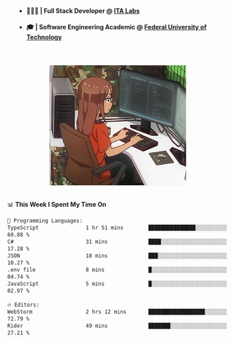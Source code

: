 <body style="margin-bottom: 40px; gap: 20px">
  <div style="display: flex; flex-direction: column; width: auto; margin: 0 auto; padding: 20px;">
    <ul style="flex: 1; margin-bottom: 20px;">
      <li><h4>🧑🏽‍💻 | Full Stack Developer @ <a href="https://itafrotas.com//">ITA Labs</a></h4></li>
      <li><h4>🎓 | Software Engineering Academic @ <a href="http://www.utfpr.edu.br/">Federal University of Technology</a></h4></li>
      <br/>
    </ul>
    <div style="display: flex; justify-content: center; align-items: center; gap: 20px;">
      <img width="312" height="274" src="assets/umiko.gif" alt="Computer Boy" />
    </div>
  </div>
</body>


<!--START_SECTION:waka-->
📊 **This Week I Spent My Time On** 

```text
💬 Programming Languages: 
TypeScript               1 hr 51 mins        ███████████████░░░░░░░░░░   60.88 % 
C#                       31 mins             ████░░░░░░░░░░░░░░░░░░░░░   17.28 % 
JSON                     18 mins             ███░░░░░░░░░░░░░░░░░░░░░░   10.27 % 
.env file                8 mins              █░░░░░░░░░░░░░░░░░░░░░░░░   04.74 % 
JavaScript               5 mins              █░░░░░░░░░░░░░░░░░░░░░░░░   02.97 % 

🔥 Editors: 
WebStorm                 2 hrs 12 mins       ██████████████████░░░░░░░   72.79 % 
Rider                    49 mins             ███████░░░░░░░░░░░░░░░░░░   27.21 % 
```


<!--END_SECTION:waka-->

<!--
**danielr0d/danielr0d** is a ✨ _special_ ✨ repository because its `README.md` (this file) appears on your GitHub profile.

Here are some ideas to get you started:

- 🔭 I’m currently working on ...
- 🌱 I’m currently learning ...
- 👯 I’m looking to collaborate on ...
- 🤔 I’m looking for help with ...
- 💬 Ask me about ...
- 📫 How to reach me: ...
- 😄 Pronouns: ...
- ⚡ Fun fact: ...
-->
